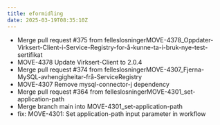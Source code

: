 ```yaml
---
title: eformidling
date: 2025-03-19T08:35:10Z
---
```

- Merge pull request #375 from felleslosningerMOVE-4378_Oppdater-Virksert-Client-i-Service-Registry-for-å-kunne-ta-i-bruk-nye-test-sertifikat
- MOVE-4378 Update Virksert-Client to 2.0.4
- Merge pull request #374 from felleslosningerMOVE-4307_Fjerna-MySQL-avhengigheitar-frå-ServiceRegistry
- MOVE-4307 Remove mysql-connector-j dependency
- Merge pull request #364 from felleslosningerMOVE-4301_set-application-path
- Merge branch main into MOVE-4301_set-application-path
- fix: MOVE-4301: Set application-path input parameter in workflow

